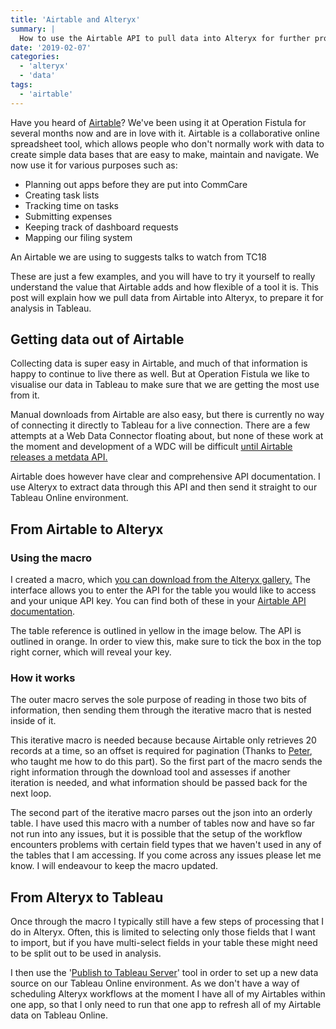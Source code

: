 ```yaml
---
title: 'Airtable and Alteryx'
summary: |
  How to use the Airtable API to pull data into Alteryx for further processing.
date: '2019-02-07'
categories:
  - 'alteryx'
  - 'data'
tags:
  - 'airtable'
---
```


Have you heard of [Airtable](https://airtable.com/)? We've been using it at Operation Fistula for several months now and are in love with it. Airtable is a collaborative online spreadsheet tool, which allows people who don't normally work with data to create simple data bases that are easy to make, maintain and navigate. We now use it for various purposes such as:

- Planning out apps before they are put into CommCare
- Creating task lists
- Tracking time on tasks
- Submitting expenses
- Keeping track of dashboard requests
- Mapping our filing system

<n-img
src="https://nalediholly.files.wordpress.com/2019/02/airtable-example.png"
alt="A screenshot of an Airtable recording Tableau conference session reviews. It has columns for the name of the session, the difficulty rating from 1-3, a recomended rating from 1-3, Notes, the topic category and who went to see the talk."
img-class="w-full"></n-img>

An Airtable we are using to suggests talks to watch from TC18

These are just a few examples, and you will have to try it yourself to really understand the value that Airtable adds and how flexible of a tool it is. This post will explain how we pull data from Airtable into Alteryx, to prepare it for analysis in Tableau.

## Getting data out of Airtable

Collecting data is super easy in Airtable, and much of that information is happy to continue to live there as well. But at Operation Fistula we like to visualise our data in Tableau to make sure that we are getting the most use from it.

Manual downloads from Airtable are also easy, but there is currently no way of connecting it directly to Tableau for a live connection. There are a few attempts at a Web Data Connector floating about, but none of these work at the moment and development of a WDC will be difficult [until Airtable releases a metdata API.](https://community.airtable.com/t/metadata-api-for-schema-and-mutating-tables/1856)

Airtable does however have clear and comprehensive API documentation. I use Alteryx to extract data through this API and then send it straight to our Tableau Online environment.

## From Airtable to Alteryx

### Using the macro

I created a macro, which [you can download from the Alteryx gallery.](https://gallery.alteryx.com/#!app/Airtable-download/5c5aeccf826fd30988f0959e) The interface allows you to enter the API for the table you would like to access and your unique API key. You can find both of these in your [Airtable API documentation](https://airtable.com/api).

The table reference is outlined in yellow in the image below. The API is outlined in orange. In order to view this, make sure to tick the box in the top right corner, which will reveal your key.

<n-img
src="https://nalediholly.files.wordpress.com/2019/02/airtable-key.png"
alt="A screenshot of the Airtable API documentation. The left side shows that this is the authentication section. The right shows the two relevant lines of text under the heading 'Example using bearer token (recommended). The first line is outlined yellow, the second orange."
img-class="w-full"></n-img>

### How it works

The outer macro serves the sole purpose of reading in those two bits of information, then sending them through the iterative macro that is nested inside of it.

This iterative macro is needed because because Airtable only retrieves 20 records at a time, so an offset is required for pagination (Thanks to [Peter](https://twitter.com/peter_g_b), who taught me how to do this part). So the first part of the macro sends the right information through the download tool and assesses if another iteration is needed, and what information should be passed back for the next loop.

The second part of the iterative macro parses out the json into an orderly table. I have used this macro with a number of tables now and have so far not run into any issues, but it is possible that the setup of the workflow encounters problems with certain field types that we haven't used in any of the tables that I am accessing. If you come across any issues please let me know. I will endeavour to keep the macro updated.

<n-img
src="https://nalediholly.files.wordpress.com/2019/02/iterative-macro-look.png"
alt="A screenshot of the Alteryx workflow. The image is illustrative and not intended to convey the exact setup of the macro."
img-class="w-full"></n-img>

## From Alteryx to Tableau

Once through the macro I typically still have a few steps of processing that I do in Alteryx. Often, this is limited to selecting only those fields that I want to import, but if you have multi-select fields in your table these might need to be split out to be used in analysis.

<n-img
src="https://nalediholly.files.wordpress.com/2019/02/airtable-in-alteryx-1.png"
alt="A screenshot of the final Alteryx workflow, using the Airtable macro. The flow consists of the Airtable macro, A select tool and a tool that writes the results to Tableau Online."
img-class="w-1/2"></n-img>

I then use the '[Publish to Tableau Server](https://help.alteryx.com/2018.3/TableauServerPublish.htm)' tool in order to set up a new data source on our Tableau Online environment. As we don't have a way of scheduling Alteryx workflows at the moment I have all of my Airtables within one app, so that I only need to run that one app to refresh all of my Airtable data on Tableau Online.
